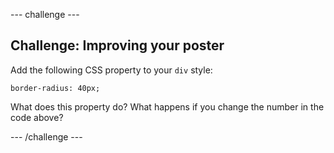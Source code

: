 --- challenge ---
## Challenge: Improving your poster
Add the following CSS property to your `div` style:

```
border-radius: 40px;
```

What does this property do? What happens if you change the number in the code above?




--- /challenge ---